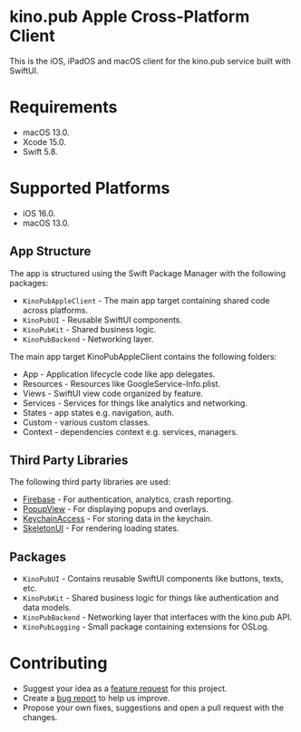 # kino.pub Apple Cross-Platform Client

This is the iOS, iPadOS and macOS client for the kino.pub service built with SwiftUI. 

# Requirements

- macOS 13.0.
- Xcode 15.0.
- Swift 5.8.

# Supported Platforms

- iOS 16.0.
- macOS 13.0.

## App Structure

The app is structured using the Swift Package Manager with the following packages:

- `KinoPubAppleClient` - The main app target containing shared code across platforms.
- `KinoPubUI` - Reusable SwiftUI components.
- `KinoPubKit` - Shared business logic.
- `KinoPubBackend` - Networking layer.

The main app target KinoPubAppleClient contains the following folders:

- App - Application lifecycle code like app delegates.
- Resources - Resources like GoogleService-Info.plist.
- Views - SwiftUI view code organized by feature.
- Services - Services for things like analytics and networking.
- States - app states e.g. navigation, auth.
- Custom - various custom classes.
- Context - dependencies context e.g. services, managers.

## Third Party Libraries

The following third party libraries are used:

- [Firebase](https://firebase.google.com) - For authentication, analytics, crash reporting.
- [PopupView](https://github.com/exyte/PopupView) - For displaying popups and overlays.
- [KeychainAccess](https://github.com/kishikawakatsumi/KeychainAccess) - For storing data in the keychain.
- [SkeletonUI](https://github.com/CSolanaM/SkeletonUI) - For rendering loading states.


## Packages

- `KinoPubUI` - Contains reusable SwiftUI components like buttons, texts, etc.
- `KinoPubKit` - Shared business logic for things like authentication and data models.
- `KinoPubBackend` - Networking layer that interfaces with the kino.pub API.
- `KinoPubLogging` - Small package containing extensions for OSLog.

# Contributing

- Suggest your idea as a [feature request](https://github.com/leoru/kinopub-apple-client/issues/new?assignees=&labels=&template=feature_request.md&title=) for this project.
- Create a [bug report](https://github.com/leoru/kinopub-apple-client/issues/new?assignees=&labels=&template=bug_report.md&title=) to help us improve.
- Propose your own fixes, suggestions and open a pull request with the changes.